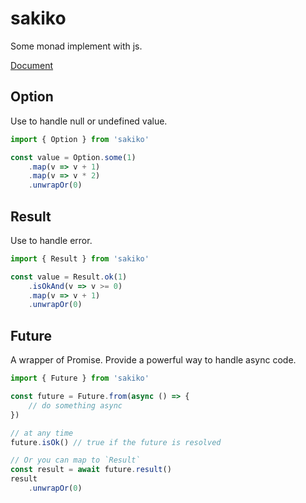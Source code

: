 # sakiko

Some monad implement with js.

[Document](https://sakiko.vercel.app)

## Option

Use to handle null or undefined value.

```js
import { Option } from 'sakiko'

const value = Option.some(1)
    .map(v => v + 1)
    .map(v => v * 2)
    .unwrapOr(0)
```

## Result

Use to handle error.

```js
import { Result } from 'sakiko'

const value = Result.ok(1)
    .isOkAnd(v => v >= 0)
    .map(v => v + 1)
    .unwrapOr(0)
```

## Future

A wrapper of Promise. Provide a powerful way to handle async code.

```js
import { Future } from 'sakiko'

const future = Future.from(async () => {
    // do something async
})

// at any time
future.isOk() // true if the future is resolved

// Or you can map to `Result`
const result = await future.result()
result
    .unwrapOr(0)
```
